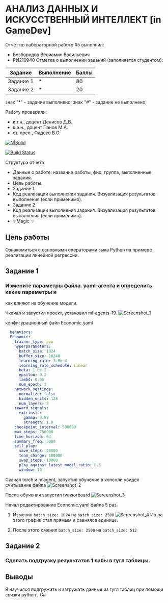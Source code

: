 # АНАЛИЗ ДАННЫХ И ИСКУССТВЕННЫЙ ИНТЕЛЛЕКТ [in GameDev]
Отчет по лабораторной работе #5 выполнил:
- Безбородов Вениамин Васильевич
- РИ210940
Отметка о выполнении заданий (заполняется студентом):

| Задание | Выполнение | Баллы |
| ------ | ------ | ------ |
| Задание 1 | * | 80 |
| Задание 2 | * | 20 |

знак "*" - задание выполнено; знак "#" - задание не выполнено;

Работу проверили:
- к.т.н., доцент Денисов Д.В.
- к.э.н., доцент Панов М.А.
- ст. преп., Фадеев В.О.

[![N|Solid](https://cldup.com/dTxpPi9lDf.thumb.png)](https://nodesource.com/products/nsolid)

[![Build Status](https://travis-ci.org/joemccann/dillinger.svg?branch=master)](https://travis-ci.org/joemccann/dillinger)

Структура отчета

- Данные о работе: название работы, фио, группа, выполненные задания.
- Цель работы.
- Задание 1.
- Код реализации выполнения задания. Визуализация результатов выполнения (если применимо).
- Задание 2.
- Код реализации выполнения задания. Визуализация результатов выполнения (если применимо).
- ✨Magic ✨

## Цель работы
Ознакомиться с основными операторами зыка Python на примере реализации линейной регрессии.

## Задание 1
### Измените параметры файла. yaml-агента и определить какие параметры и
как влияют на обучение модели.

Чкачал и запустил проект, установил ml-agents-19.
![Screenshot_1](https://user-images.githubusercontent.com/49115035/205266028-eebb7d35-5227-486a-99ee-c39c43ff27f9.png)


конфигурационный файл Economic.yaml
```yaml
  behaviors:
  Economic:
    trainer_type: ppo
    hyperparameters:
      batch_size: 1024
      buffer_size: 10240
      learning_rate: 3.0e-4
      learning_rate_schedule: linear
      beta: 1.0e-2
      epsilon: 0.2
      lambd: 0.95
      num_epoch: 3      
    network_settings:
      normalize: false
      hidden_units: 128
      num_layers: 2
    reward_signals:
      extrinsic:
        gamma: 0.99
        strength: 1.0
    checkpoint_interval: 500000
    max_steps: 750000
    time_horizon: 64
    summary_freq: 5000
    self_play:
      save_steps: 20000
      team_change: 100000
      swap_steps: 10000
      play_against_latest_model_ratio: 0.5
      window: 10
```

Скачал torch и mlagent, запустил обучение в консоли увидел считывание файла
![Screenshot_2](https://user-images.githubusercontent.com/49115035/205266649-792d4fe0-3c27-4141-b9c6-6dfeba3a51d7.png)

После обучения запустил twnsorboard
![Screenshot_3](https://user-images.githubusercontent.com/49115035/205269251-214dd1dd-d43f-4ac1-948b-5904fa06955e.png)

Начал редактирование Economic.yaml файла 5 раз.

1. Изменил ```batch_size: 1024``` на  ```batch_size: 2500``` 
![Screenshot_4](https://user-images.githubusercontent.com/49115035/205270647-dadb5159-2415-4f13-96e5-33c5e868fa68.png)
Из-за этого график стал прямым и равнялся единице.


2. После этого сменил ```batch_size: 2500``` на ```batch_size: 512``` 






## Задание 2
### Сделать подгрузку результатов 1 лабы в гугл таблицы.

## Выводы
Я научился подгружать и загружать данные из гугл таблиц при помощи связки python , C#


